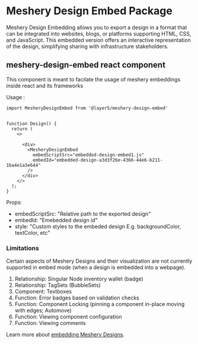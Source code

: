 # Meshery Design Embed Package

Meshery Design Embedding allows you to export a design in a format that can be integrated into websites, blogs, or platforms supporting HTML, CSS, and JavaScript. This embedded version offers an interactive representation of the design, simplifying sharing with infrastructure stakeholders.
  
## meshery-design-embed react component

This component is meant to facilate the usage of meshery embeddings inside react and its frameworks

Usage :
```
import MesheryDesignEmbed from '@layer5/meshery-design-embed'


function Design() {
  return (
    <>

      <div>
        <MesheryDesignEmbed
          embedScriptSrc="embedded-design-embed1.js"
          embedId="embedded-design-a3d3f26e-4366-44e6-b211-1ba4e1a3e644"
        />
      </div>
    </>
  );
}

```

Props:
 - embedScriptSrc: "Relative path to the exported design"
 - embedId: "Emebedded design id"
 - style: "Custom styles to the embeded design E.g. backgroundColor, textColor, etc"

### Limitations

Certain aspects of Meshery Designs and their visualization are not currently supported in embed mode (when a design is embedded into a webpage).

1. Relationship: Singular Node inventory wallet (badge)
1. Relationship: TagSets (BubbleSets)
1. Component: Textboxes
1. Function: Error badges based on validation checks
1. Function: Component Locking (pinning a component in-place moving with edges; Automove)
1. Function: Viewing component configuration
1. Function: Viewing comments 

Learn more about [embedding Meshery Designs](https://docs.layer5.io/meshmap/designer/embedding-designs/).
